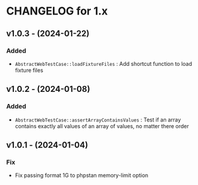 CHANGELOG for 1.x
===================
## v1.0.3 - (2024-01-22)

### Added

- `AbstractWebTestCase::loadFixtureFiles` : Add shortcut function to load fixture files

## v1.0.2 - (2024-01-08)

### Added

- `AbstractWebTestCase::assertArrayContainsValues` : Test if an array contains exactly all values of an array of values, no matter there order

## v1.0.1 - (2024-01-04)

### Fix

- Fix passing format 1G to phpstan memory-limit option
